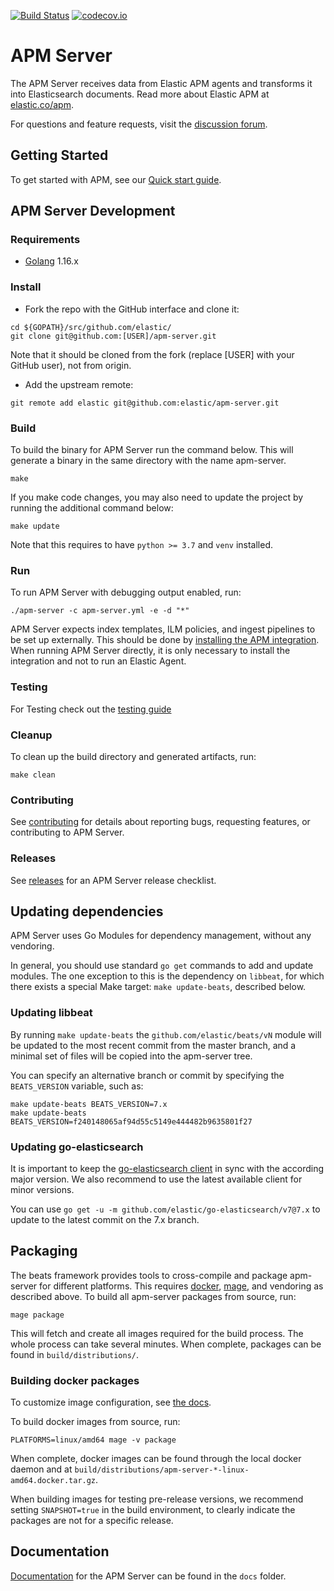 [![Build Status](https://apm-ci.elastic.co/buildStatus/icon?job=apm-server/apm-server-mbp/master)](https://apm-ci.elastic.co/job/apm-server/job/apm-server-mbp/view/change-requests/job/master/)
[![codecov.io](https://codecov.io/github/elastic/apm-server/coverage.svg?branch=master)](https://codecov.io/github/elastic/apm-server?branch=master)

# APM Server

The APM Server receives data from Elastic APM agents and transforms it into Elasticsearch documents.
Read more about Elastic APM at [elastic.co/apm](https://www.elastic.co/apm).

For questions and feature requests, visit the [discussion forum](https://discuss.elastic.co/c/apm).

## Getting Started

To get started with APM, see our [Quick start guide](https://www.elastic.co/guide/en/apm/get-started/current/install-and-run.html).

## APM Server Development

### Requirements

* [Golang](https://golang.org/dl/) 1.16.x

### Install

* Fork the repo with the GitHub interface and clone it:

```
cd ${GOPATH}/src/github.com/elastic/
git clone git@github.com:[USER]/apm-server.git
```

Note that it should be cloned from the fork (replace [USER] with your GitHub user), not from origin.

* Add the upstream remote:

```
git remote add elastic git@github.com:elastic/apm-server.git
```

### Build

To build the binary for APM Server run the command below. This will generate a binary
in the same directory with the name apm-server.

```
make
```

If you make code changes, you may also need to update the project by running the additional command below:

```
make update
```

Note that this requires to have `python >= 3.7` and `venv` installed.

### Run

To run APM Server with debugging output enabled, run:

```
./apm-server -c apm-server.yml -e -d "*"
```

APM Server expects index templates, ILM policies, and ingest pipelines to be set up externally.
This should be done by [installing the APM integration](https://www.elastic.co/guide/en/fleet/current/fleet-quick-start-traces.html#add-apm-integration).
When running APM Server directly, it is only necessary to install the integration and not to run an Elastic Agent.

### Testing

For Testing check out the [testing guide](TESTING.md)

### Cleanup

To clean up the build directory and generated artifacts, run:

```
make clean
```

### Contributing

See [contributing](CONTRIBUTING.md) for details about reporting bugs, requesting features,
or contributing to APM Server.

### Releases

See [releases](RELEASES.md) for an APM Server release checklist.

## Updating dependencies

APM Server uses Go Modules for dependency management, without any vendoring.

In general, you should use standard `go get` commands to add and update modules. The one exception to this
is the dependency on `libbeat`, for which there exists a special Make target: `make update-beats`, described
below.

### Updating libbeat

By running `make update-beats` the `github.com/elastic/beats/vN` module will be updated to the most recent
commit from the master branch, and a minimal set of files will be copied into the apm-server tree.

You can specify an alternative branch or commit by specifying the `BEATS_VERSION` variable, such as:

```
make update-beats BEATS_VERSION=7.x
make update-beats BEATS_VERSION=f240148065af94d55c5149e444482b9635801f27
```

### Updating go-elasticsearch

It is important to keep the [go-elasticsearch client](https://github.com/elastic/go-elasticsearch) in sync
with the according major version. We also recommend to use the latest available client for minor versions.

You can use `go get -u -m github.com/elastic/go-elasticsearch/v7@7.x` to update to the latest commit on the
7.x branch.

## Packaging

The beats framework provides tools to cross-compile and package apm-server for different platforms.
This requires [docker](https://www.docker.com/), [mage](magefile.org), and vendoring as described above.
To build all apm-server packages from source, run:

```
mage package
```

This will fetch and create all images required for the build process.
The whole process can take several minutes.
When complete, packages can be found in `build/distributions/`.

### Building docker packages

To customize image configuration, see [the docs](https://www.elastic.co/guide/en/apm/server/current/running-on-docker.html).

To build docker images from source, run:

```
PLATFORMS=linux/amd64 mage -v package
```

When complete, docker images can be found through the local docker daemon and at `build/distributions/apm-server-*-linux-amd64.docker.tar.gz`.

When building images for testing pre-release versions, we recommend setting `SNAPSHOT=true` in the build environment, to
 clearly indicate the packages are not for a specific release.

## Documentation

[Documentation](https://www.elastic.co/guide/en/apm/server/current/index.html) for the APM Server can be found in the `docs` folder.
